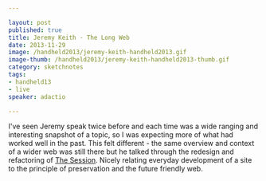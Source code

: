 ```yaml
---

layout: post
published: true
title: Jeremy Keith - The Long Web
date: 2013-11-29
image: /handheld2013/jeremy-keith-handheld2013.gif
image-thumb: /handheld2013/jeremy-keith-handheld2013-thumb.gif
category: sketchnotes
tags:
- handheld13
- live
speaker: adactio

---
```


I've seen Jeremy speak twice before and each time was a wide ranging and interesting snapshot of a topic, so I was expecting more of what had worked well in the past. This felt different - the same overview and context of a wider web was still there but he talked through the redesign and refactoring of <a href="http://thesession.org/">The Session</a>. Nicely relating everyday development of a site to the principle of preservation and the future friendly web.
